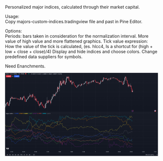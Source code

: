 Personalized major indices, calculated through their market capital.

Usage:<br>
Copy majors-custom-indices.tradingview file and past in Pine Editor.

Options:<br>
Periods: bars taken in consideration for the normalization interval. More value of high value and more flattened graphics.
Tick value expression: How the value of the tick is calculated, (es. hlcc4, Is a shortcut for (high + low + close + close)/4)
Display and hide indices and choose colors.
Change predefined data suppliers for symbols.


Need Enanchments.


![Alt text](img/1678181040778.png)